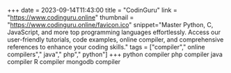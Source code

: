 +++
date = 2023-09-14T11:43:00
title = "CodinGuru"
link = "https://www.codinguru.online"
thumbnail = "https://www.codinguru.online/favicon.ico"
snippet="Master Python, C, JavaScript, and more top programming languages effortlessly. Access our user-friendly tutorials, code examples, online compiler, and comprehensive references to enhance your coding skills."
tags = ["compiler"," online compilers"," java"," php"," python"]
+++
python compiler
php compiler
java compiler
R compiler
mongodb compiler
